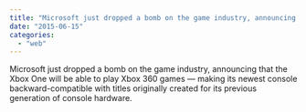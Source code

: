 ```yaml
---
title: "Microsoft just dropped a bomb on the game industry, announcing that the Xbox One..."
date: "2015-06-15"
categories: 
  - "web"
---
```


Microsoft just dropped a bomb on the game industry, announcing that the Xbox One will be able to play Xbox 360 games — making its newest console backward-compatible with titles originally created for its previous generation of console hardware.
